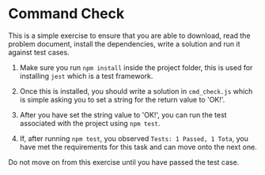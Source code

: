 
# Command Check

This is a simple exercise to ensure that you are able to download, read the problem document, install the dependencies, write a solution and run it against test cases.

1. Make sure you run `npm install` inside the project folder, this is used for installing `jest` which is a test framework.

2. Once this is installed, you should write a solution in `cmd_check.js` which is simple asking you to set a string for the return value to 'OK!'.

3. After you have set the string value to 'OK!', you can run the test associated with the project using `npm test`.

4. If, after running `npm test`, you observed `Tests: 1 Passed, 1 Tota`, you have met the requirements for this task and can move onto the next one.

Do not move on from this exercise until you have passed the test case.

